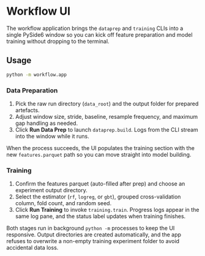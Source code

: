 # Workflow UI

The workflow application brings the `dataprep` and `training` CLIs into a single PySide6 window so you can kick off feature preparation and model training without dropping to the terminal.

## Usage

```bash
python -m workflow.app
```

### Data Preparation

1. Pick the raw run directory (`data_root`) and the output folder for prepared artefacts.
2. Adjust window size, stride, baseline, resample frequency, and maximum gap handling as needed.
3. Click **Run Data Prep** to launch `dataprep.build`. Logs from the CLI stream into the window while it runs.

When the process succeeds, the UI populates the training section with the new `features.parquet` path so you can move straight into model building.

### Training

1. Confirm the features parquet (auto-filled after prep) and choose an experiment output directory.
2. Select the estimator (`rf`, `logreg`, or `gbt`), grouped cross-validation column, fold count, and random seed.
3. Click **Run Training** to invoke `training.train`. Progress logs appear in the same log pane, and the status label updates when training finishes.

Both stages run in background `python -m` processes to keep the UI responsive. Output directories are created automatically, and the app refuses to overwrite a non-empty training experiment folder to avoid accidental data loss.

